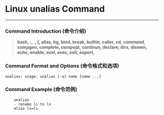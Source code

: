 # Linux unalias Command
-------------------
### Command Introduction (命令介绍)
> **bash, :, ., [, alias, bg, bind, break, builtin, caller, cd, command, compgen, complete, compopt, continue, declare, dirs, disown, echo, enable, eval, exec, exit, export,**
### Command Format and Options (命令格式和选项)
```
unalias: usage: unalias [-a] name [name ...]
```
### Command Example (命令范例)
```
	unalias
	- rename ls to lx
	alias lx=ls
```

